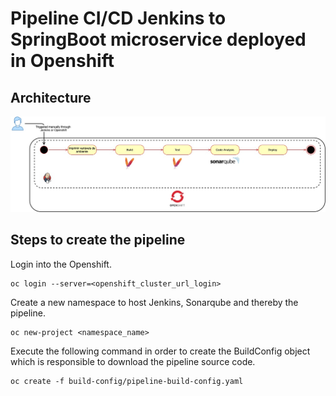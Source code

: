 # Pipeline CI/CD Jenkins to SpringBoot microservice deployed in Openshift

## Architecture
![Architectural and processual vision](imgs/arquitetura.jpg)

## Steps to create the pipeline
Login into the Openshift.
```
oc login --server=<openshift_cluster_url_login>
```

Create a new namespace to host Jenkins, Sonarqube and thereby the pipeline.
```
oc new-project <namespace_name>
```

Execute the following command in order to create the BuildConfig object which is responsible to download the pipeline source code.
```
oc create -f build-config/pipeline-build-config.yaml
```